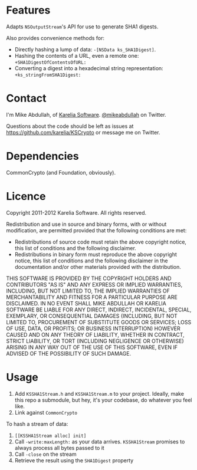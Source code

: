 Features
========

Adapts `NSOutputStream`'s API for use to generate SHA1 digests.

Also provides convenience methods for:

* Directly hashing a lump of data: `-[NSData ks_SHA1Digest]`.
* Hashing the contents of a URL, even a remote one: `+SHA1DigestOfContentsOfURL:`
* Converting a digest into a hexadecimal string representation: `+ks_stringFromSHA1Digest:`

Contact
=======

I'm Mike Abdullah, of [Karelia Software](http://karelia.com). [@mikeabdullah](http://twitter.com/mikeabdullah) on Twitter.

Questions about the code should be left as issues at https://github.com/karelia/KSCrypto or message me on Twitter.

Dependencies
============

CommonCrypto (and Foundation, obviously).

Licence
=======

Copyright 2011-2012 Karelia Software. All rights reserved.

Redistribution and use in source and binary forms, with or without
modification, are permitted provided that the following conditions are met:

* Redistributions of source code must retain the above copyright
      notice, this list of conditions and the following disclaimer.
* Redistributions in binary form must reproduce the above copyright
      notice, this list of conditions and the following disclaimer in the
      documentation and/or other materials provided with the distribution.

THIS SOFTWARE IS PROVIDED BY THE COPYRIGHT HOLDERS AND CONTRIBUTORS "AS IS" AND
ANY EXPRESS OR IMPLIED WARRANTIES, INCLUDING, BUT NOT LIMITED TO, THE IMPLIED
WARRANTIES OF MERCHANTABILITY AND FITNESS FOR A PARTICULAR PURPOSE ARE
DISCLAIMED. IN NO EVENT SHALL MIKE ABDULLAH OR KARELIA SOFTWARE BE LIABLE FOR ANY
DIRECT, INDIRECT, INCIDENTAL, SPECIAL, EXEMPLARY, OR CONSEQUENTIAL DAMAGES
(INCLUDING, BUT NOT LIMITED TO, PROCUREMENT OF SUBSTITUTE GOODS OR SERVICES;
LOSS OF USE, DATA, OR PROFITS; OR BUSINESS INTERRUPTION) HOWEVER CAUSED AND
ON ANY THEORY OF LIABILITY, WHETHER IN CONTRACT, STRICT LIABILITY, OR TORT
(INCLUDING NEGLIGENCE OR OTHERWISE) ARISING IN ANY WAY OUT OF THE USE OF THIS
SOFTWARE, EVEN IF ADVISED OF THE POSSIBILITY OF SUCH DAMAGE.

Usage
=====

1. Add `KSSHA1Stream.h` and `KSSHA1Stream.m` to your project. Ideally, make this repo a submodule, but hey, it's your codebase, do whatever you feel like.
2. Link against `CommonCrypto`

To hash a stream of data:

1. `[[KSSHA1Stream alloc] init]`
2. Call `-write:maxLength:` as your data arrives. `KSSHA1Stream` promises to always process all bytes passed to it
3. Call `-close` on the stream
4. Retrieve the result using the `SHA1Digest` property
